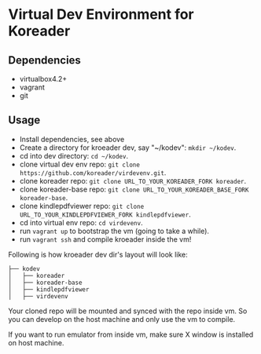 
Virtual Dev Environment for Koreader
====================================


Dependencies
------------

* virtualbox4.2+
* vagrant
* git


Usage
-----

* Install dependencies, see above
* Create a directory for kroeader dev, say "~/kodev": `mkdir ~/kodev`.
* cd into dev directory: `cd ~/kodev`.
* clone virtual dev env repo: `git clone https://github.com/koreader/virdevenv.git`.
* clone koreader repo: `git clone URL_TO_YOUR_KOREADER_FORK koreader`.
* clone koreader-base repo: `git clone URL_TO_YOUR_KOREADER_BASE_FORK koreader-base`.
* clone kindlepdfviewer repo: `git clone URL_TO_YOUR_KINDLEPDFVIEWER_FORK kindlepdfviewer`.
* cd into virtual env repo: `cd virdevenv`.
* run `vagrant up` to bootstrap the vm (going to take a while).
* run `vagrant ssh` and compile kroeader inside the vm!

Following is how kroeader dev dir's layout will look like:
```
├── kodev
│   ├── koreader
│   ├── koreader-base
│   ├── kindlepdfviewer
│   ├── virdevenv
```

Your cloned repo will be mounted and synced with the repo inside vm. So you can
develop on the host machine and only use the vm to compile.

If you want to run emulator from inside vm, make sure X window is installed on
host machine.


